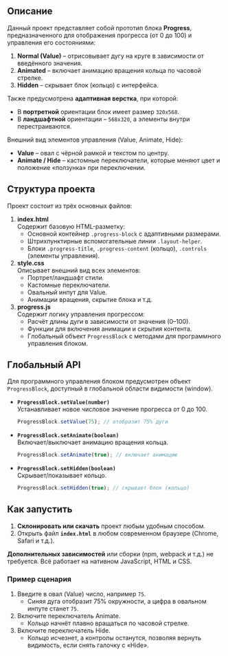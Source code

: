 ## Описание

Данный проект представляет собой прототип блока **Progress**, предназначенного для отображения прогресса (от 0 до 100) и управления его состояниями:

1. **Normal (Value)** – отрисовывает дугу на круге в зависимости от введённого значения.
2. **Animated** – включает анимацию вращения кольца по часовой стрелке.
3. **Hidden** – скрывает блок (кольцо) с интерфейса.

Также предусмотрена **адаптивная верстка**, при которой:

- В **портретной** ориентации блок имеет размер `320x568`.
- В **ландшафтной** ориентации – `568x320`, а элементы внутри перестраиваются.

Внешний вид элементов управления (Value, Animate, Hide):

- **Value** – овал с чёрной рамкой и текстом по центру.
- **Animate / Hide** – кастомные переключатели, которые меняют цвет и положение «ползунка» при переключении.

## Структура проекта

Проект состоит из трёх основных файлов:

1. **index.html**\
   Содержит базовую HTML-разметку:
   - Основной контейнер `.progress-block` с адаптивными размерами.
   - Штрихпунктирные вспомогательные линии `.layout-helper`.
   - Блоки `.progress-title`, `.progress-content` (кольцо), `.controls` (элементы управления).
2. **style.css**\
   Описывает внешний вид всех элементов:
   - Портрет/ландшафт стили.
   - Кастомные переключатели.
   - Овальный инпут для Value.
   - Анимации вращения, скрытие блока и т.д.
3. **progress.js**\
   Содержит логику управления прогрессом:
   - Расчёт длины дуги в зависимости от значения (0–100).
   - Функции для включения анимации и скрытия контента.
   - Глобальный объект `ProgressBlock` с методами для программного управления блоком.

## Глобальный API

Для программного управления блоком предусмотрен объект `ProgressBlock`, доступный в глобальной области видимости (window).

- **`ProgressBlock.setValue(number)`**\
  Устанавливает новое числовое значение прогресса от 0 до 100.
  ```js
  ProgressBlock.setValue(75); // отобразит 75% дуги
  ```
- **`ProgressBlock.setAnimate(boolean)`**\
  Включает/выключает анимацию вращения кольца.
  ```js
  ProgressBlock.setAnimate(true); // включает анимацию
  ```
- **`ProgressBlock.setHidden(boolean)`**\
  Скрывает/показывает кольцо.

  ```js
  ProgressBlock.setHidden(true); // скрывает блок (кольцо)
  ```

## Как запустить

1. **Склонировать или скачать** проект любым удобным способом.
2. Открыть файл **`index.html`** в любом современном браузере (Chrome, Safari и т.д.).

**Дополнительных зависимостей** или сборки (npm, webpack и т.д.) не требуется. Всё работает на нативном JavaScript, HTML и CSS.

### Пример сценария

1. Введите в овал (Value) число, например `75`.
   - Синяя дуга отобразит 75% окружности, а цифра в овальном инпуте станет `75`.
2. Включите переключатель Animate.
   - Кольцо начнёт плавно вращаться по часовой стрелке.
3. Включите переключатель Hide.
   - Кольцо исчезнет, а контролы останутся, позволяя вернуть видимость, если снять галочку с «Hide».